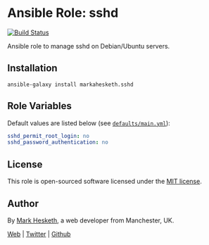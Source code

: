 # Ansible Role: sshd

[![Build Status](https://travis-ci.org/markahesketh/ansible-role-sshd.svg?branch=master)](https://travis-ci.org/markahesketh/ansible-role-sshd)

Ansible role to manage sshd on Debian/Ubuntu servers.

## Installation

```
ansible-galaxy install markahesketh.sshd
```

## Role Variables

Default values are listed below (see [`defaults/main.yml`](defaults/main.yml)):

```yml
sshd_permit_root_login: no
sshd_password_authentication: no
```

## License

This role is open-sourced software licensed under the [MIT license](http://opensource.org/licenses/MIT).

## Author

By [Mark Hesketh](https://www.markhesketh.co.uk/), a web developer from Manchester, UK.

[Web](https://www.markhesketh.co.uk/) | [Twitter](https://www.twitter.com/markahesketh/) | [Github](http://www.github.com/heskethm/)
